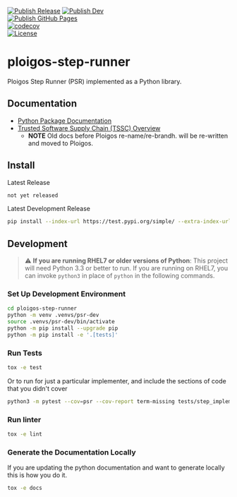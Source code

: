 [![Publish Release](https://github.com/ploigos/ploigos-step-runner/workflows/Publish%20Release/badge.svg)](https://github.com/ploigos/ploigos-step-runner/actions?query=workflow%3A%22Publish+Release%22)
[![Publish Dev](https://github.com/ploigos/ploigos-step-runner/workflows/Publish%20Dev/badge.svg?branch=main)](https://github.com/ploigos/ploigos-step-runner/actions?query=workflow%3A%22Publish+Dev%22+branch%3Amain)
<br />
[![Publish GitHub Pages](https://github.com/ploigos/ploigos-step-runner/workflows/Publish%20GitHub%20Pages/badge.svg?branch=main)](https://github.com/ploigos/ploigos-step-runner/actions?query=workflow%3A%22Publish+GitHub+Pages%22+branch%3Amain)
<br />
[![codecov](https://codecov.io/gh/ploigos/ploigos-step-runner/branch/main/graph/badge.svg)](https://codecov.io/gh/ploigos/ploigos-step-runner)
<br />
[![License](https://img.shields.io/github/license/ploigos/ploigos-step-runner?color=informational)](LICENSE)

# ploigos-step-runner
Ploigos Step Runner (PSR) implemented as a Python library.

## Documentation

- [Python Package Documentation](https://ploigos.github.io/ploigos-step-runner/)
- [Trusted Software Supply Chain (TSSC) Overview](https://rhtconsulting.github.io/tsc-docs/)
  * **NOTE** Old docs before Ploigos re-name/re-brandh. will be re-written and moved to Ploigos.

## Install

Latest Release
```bash
not yet released
```

Latest Development Release
```bash
pip install --index-url https://test.pypi.org/simple/ --extra-index-url https://pypi.org/simple ploigos-step-runner
```

## Development

> :warning: **If you are running RHEL7 or older versions of Python**: This project will need Python 3.3 or better to run. If you are running on RHEL7, you can invoke `python3` in place of `python` in the following commands.

### Set Up Development Environment
```bash
cd ploigos-step-runner
python -m venv .venvs/psr-dev
source .venvs/psr-dev/bin/activate
python -m pip install --upgrade pip
python -m pip install -e '.[tests]'
```

### Run Tests
```bash
tox -e test
```

Or to run for just a particular implementer, and include the sections of code that you didn't cover

```bash
python3 -m pytest --cov=psr --cov-report term-missing tests/step_implementers/package/test_maven_package.py
```

### Run linter
```bash
tox -e lint
```

### Generate the Documentation Locally
If you are updating the python documentation and want to generate locally this is how you do it.

```bash
tox -e docs
```
